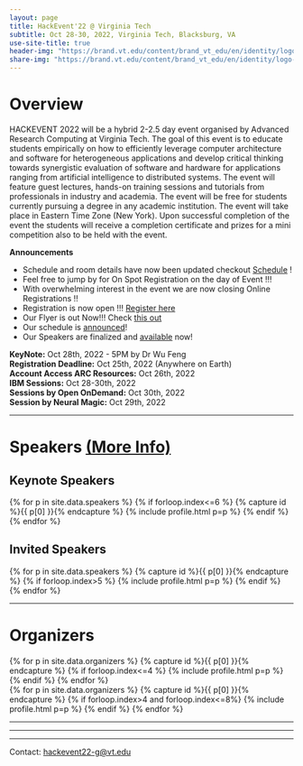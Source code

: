 ```yaml
---
layout: page
title: HackEvent'22 @ Virginia Tech
subtitle: Oct 28-30, 2022, Virginia Tech, Blacksburg, VA
use-site-title: true
header-img: "https://brand.vt.edu/content/brand_vt_edu/en/identity/logo-guidelines/jcr:content/content/adaptiveimage.transform/xl-medium/image.jpg"
share-img: "https://brand.vt.edu/content/brand_vt_edu/en/identity/logo-guidelines/jcr:content/content/adaptiveimage.transform/xl-medium/image.jpg"
---
```


<!-- <div class="sharethis-inline-share-buttons"></div>
<meta name="thumbnail" content="./img/logo.png" /> -->

# Overview
HACKEVENT 2022 will be a hybrid 2-2.5 day event organised by Advanced Research Computing at Virginia Tech. The goal of this event is to educate students empirically on how to efficiently leverage computer architecture and software for heterogeneous applications and develop critical thinking towards synergistic evaluation of software and hardware for applications ranging from artificial intelligence to distributed systems.  The event will feature guest lectures, hands-on training sessions and tutorials from professionals in industry and academia.  The event will be free for students currently pursuing a degree in any academic institution. The event will take place in Eastern Time Zone (New York).  Upon successful completion of the event the students will receive a completion certificate and prizes for a mini competition also to be held with the event.

**Announcements**
* Schedule and room details have now been updated checkout [Schedule](https://hackevent22.github.io/schedule/) !
* Feel free to jump by for On Spot Registration on the day of Event !!!
* With overwhelming interest in the event we are now closing Online Registrations  !!
* Registration is now open !!! [Register here](https://docs.google.com/forms/d/e/1FAIpQLSdcRsMV9lZtvtsZEAIOOo9p9b4ZZFHrd4RF22rJd9PJnVrktQ/viewform?vc=0&c=0&w=1&flr=0&usp=mail_form_link)
* Our Flyer is out Now!!! Check [this out](./postermaroon.pdf) 
* Our schedule is [announced](https://hackevent22.github.io/schedule/)!
* Our Speakers are finalized and [available](https://hackevent22.github.io/) now!

<!-- * [Link to the **live sessions** at Hackevent website](https://www.youtube.com). Note that registration to the hackevent is required in order to access the ARC resources. -->

**KeyNote:** Oct 28th, 2022 - 5PM by Dr Wu Feng <br>
**Registration Deadline:** Oct 25th, 2022 (Anywhere on Earth) <br>
**Account Access ARC Resources:** Oct 26th, 2022 <br>
**IBM Sessions:** Oct 28-30th, 2022 <br>
**Sessions by Open OnDemand:** Oct 30th, 2022 <br>
**Session by Neural Magic:** Oct 29th, 2022 <br>


<hr>

# Speakers [(More Info)](https://hackevent22.github.io/speakers/)
<div class="container" style="margin-top: 20px;margin-bottom: 0px;">
  <div class="row">
  <h2> Keynote Speakers </h2>
  {% for p in site.data.speakers %}
  {% if forloop.index<=6 %}
  {% capture id %}{{ p[0] }}{% endcapture %}
  {% include profile.html p=p %}
  {% endif %}
  {% endfor %}
  </div>
  <h2> Invited Speakers </h2>
  <div class="row">
  {% for p in site.data.speakers %}
  {% capture id %}{{ p[0] }}{% endcapture %}
  {% if forloop.index>5 %}
  {% include profile.html p=p %}
  {% endif %}
  {% endfor %}
  </div>
</div>

<hr>

# Organizers
<!-- prettier-ignore -->
<div class="container" style="margin-top: 20px;margin-bottom: 0px;">
  <div class="row">
    {% for p in site.data.organizers %}
    {% capture id %}{{ p[0] }}{% endcapture %}
    {% if forloop.index<=4 %}
    {% include profile.html p=p %}
    {% endif %}
    {% endfor %}
  </div>
  <div class="row">
  {% for p in site.data.organizers %}
  {% capture id %}{{ p[0] }}{% endcapture %}
  {% if forloop.index>4 and forloop.index<=8%}
  {% include profile.html p=p %}
  {% endif %}
  {% endfor %}
  </div>

</div>
<hr>


<!-- prettier-ignore -->
<!-- original list class in the template
  <ul class="list-group list-group-flush">
      <li class="list-group-item col-xs-6 col-sm-4 col-md-3">{{ p }}</li> 
<h3>Confirmed:</h3>-->

<hr>





<!-- # Related Venues

<div class="container" style="margin-bottom: 10px;"></div>

- [Automated Knowledge Base Construction (AKBC'20)](http://www.akbc.ws/2020/)
- [Workshop on Semantic Deep Learning (SemDeep'20)](http://www.dfki.de/~declerck/semdeep-6/)
- [Workshop on Deep Learning for Knowledge Graphs (DL4KG'20)](https://alammehwish.github.io/dl4kg_eswc_2020/)
- [Workshop on Semantic Explainability (SEMEX'20)](http://www.semantic-explainability.com/)
- [Workshop on Statistical Relational AI (StarAI'20)](http://www.starai.org/2020/)
- [Workshop on Neural-Symbolic Learning and Reasoning (NeSys'19)](https://sites.google.com/view/nesy2019/home), see more on <http://www.neural-symbolic.org/>

<div class="container" style="margin-bottom: 10px;"></div> -->

<hr>

Contact: [hackevent22-g@vt.edu](hackevent22-g@vt.edu)
